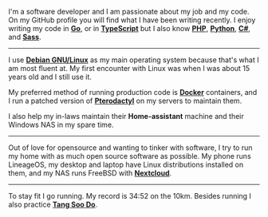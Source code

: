 
I'm a software developer and I am passionate about my job and my code.  On my GitHub profile you will find what I have been writing recently.  I enjoy writing my code in [**Go**](https://github.com/topics/go), or in [**TypeScript**](https://github.com/topics/typescript) but I also know [**PHP**](https://github.com/topics/php), [**Python**](https://github.com/topics/python), [**C#**](https://github.com/topics/csharp), and [**Sass**](https://github.com/topics/sass).

----
I use [**Debian GNU/Linux**](https://github.com/topics/linux) as my main operating system because that's what I am most fluent at.  My first encounter with Linux was when I was about 15 years old and I still use it.

My preferred method of running production code is [**Docker**](https://github.com/topics/docker) containers, and I run a patched version of [**Pterodactyl**](https://pterodactyl.io/) on my servers to maintain them.

I also help my in-laws maintain their **Home-assistant** machine and their Windows NAS in my spare time.

---

Out of love for opensource and wanting to tinker with software, I try to run my home with as much open source software as possible.  My phone runs LineageOS, my desktop and laptop have Linux distributions installed on them, and my NAS runs FreeBSD with [**Nextcloud**](https://github.com/nextcloud/server).  

---
To stay fit I go running.  My record is 34:52 on the 10km.  Besides running I also practice [**Tang Soo Do**](https://en.wikipedia.org/wiki/Tang_Soo_Do).


<!--

Keywords:  Linux, System administrator, Developer, Software developer, PHP, Go, Javascript, JS, TS, TypeScript, Python, Golang, Goland Developer, Python Developer, PHP Developer, Frontend Developer, Backend Developer, Full-Stack developer, Webdeveloper

-->
